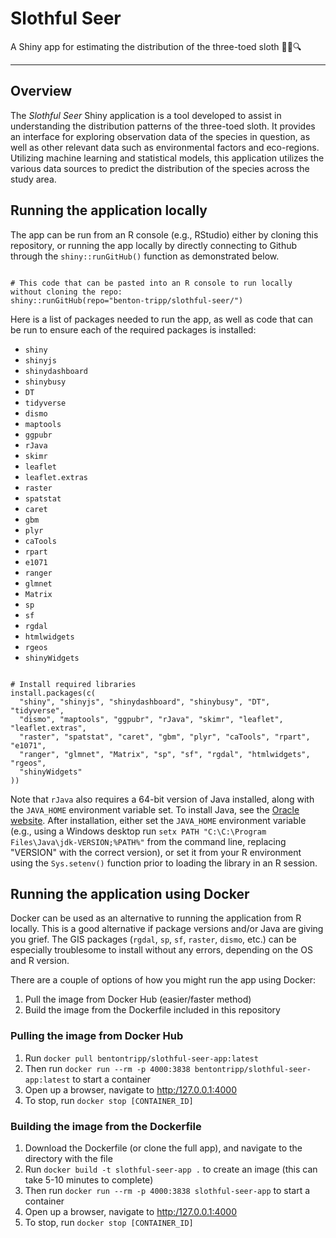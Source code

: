 # Slothful Seer
A Shiny app for estimating the distribution of the three-toed sloth 🦥🌳🔍

<hr>

## Overview

The *Slothful Seer* Shiny application is a tool developed to assist in understanding the distribution patterns of the three-toed sloth. It provides an interface for exploring observation data of the species in question, as well as other relevant data such as environmental factors and eco-regions. Utilizing machine learning and statistical models, this application utilizes the various data sources to predict the distribution of the species across the study area.

## Running the application locally

The app can be run from an R console (e.g., RStudio) either by cloning this repository, or running the app locally by directly connecting to Github through the `shiny::runGitHub()` function as demonstrated below.

```{r}

# This code that can be pasted into an R console to run locally without cloning the repo:
shiny::runGitHub(repo="benton-tripp/slothful-seer/")

```

Here is a list of packages needed to run the app, as well as code that can be run to ensure each of 
the required packages is installed:

- `shiny`
- `shinyjs`
- `shinydashboard`
- `shinybusy`
- `DT`
- `tidyverse`
- `dismo`
- `maptools`
- `ggpubr`
- `rJava`
- `skimr`
- `leaflet`
- `leaflet.extras`
- `raster`
- `spatstat`
- `caret`
- `gbm`
- `plyr`
- `caTools`
- `rpart`
- `e1071`
- `ranger`
- `glmnet`
- `Matrix`
- `sp`
- `sf`
- `rgdal`
- `htmlwidgets`
- `rgeos`
- `shinyWidgets`

```{r}

# Install required libraries
install.packages(c(
  "shiny", "shinyjs", "shinydashboard", "shinybusy", "DT", "tidyverse",
  "dismo", "maptools", "ggpubr", "rJava", "skimr", "leaflet", "leaflet.extras",
  "raster", "spatstat", "caret", "gbm", "plyr", "caTools", "rpart", "e1071",
  "ranger", "glmnet", "Matrix", "sp", "sf", "rgdal", "htmlwidgets", "rgeos",
  "shinyWidgets"
))

```

Note that `rJava` also requires a 64-bit version of Java installed, along with the `JAVA_HOME` environment variable set. To install Java, see the [Oracle website](https://www.oracle.com/java/technologies/downloads/). After installation, either set the `JAVA_HOME` environment variable (e.g., using a Windows desktop run `setx PATH "C:\C:\Program Files\Java\jdk-VERSION;%PATH%"` from the command line, replacing "VERSION" with the correct version), or set it from your R environment using the `Sys.setenv()` function prior to loading the library in an R session. 

## Running the application using Docker

Docker can be used as an alternative to running the application from R locally. This is a good alternative if package versions and/or Java are giving you grief. The GIS packages (`rgdal`, `sp`, `sf`, `raster`, `dismo`, etc.) can be especially troublesome to install without any errors, depending on the OS and R version.

There are a couple of options of how you might run the app using Docker:

1. Pull the image from Docker Hub (easier/faster method)
2. Build the image from the Dockerfile included in this repository

### Pulling the image from Docker Hub

1. Run `docker pull bentontripp/slothful-seer-app:latest`
2. Then run `docker run --rm -p 4000:3838 bentontripp/slothful-seer-app:latest` to start a container
3. Open up a browser, navigate to [http:/127.0.0.1:4000](http:/127.0.0.1:4000)
4. To stop, run `docker stop [CONTAINER_ID]`

### Building the image from the Dockerfile

1. Download the Dockerfile (or clone the full app), and navigate to the directory with the file
2. Run `docker build -t slothful-seer-app .` to create an image (this can take 5-10 minutes to complete)
3. Then run `docker run --rm -p 4000:3838 slothful-seer-app` to start a container
4. Open up a browser, navigate to [http:/127.0.0.1:4000](http:/127.0.0.1:4000)
5. To stop, run `docker stop [CONTAINER_ID]`

